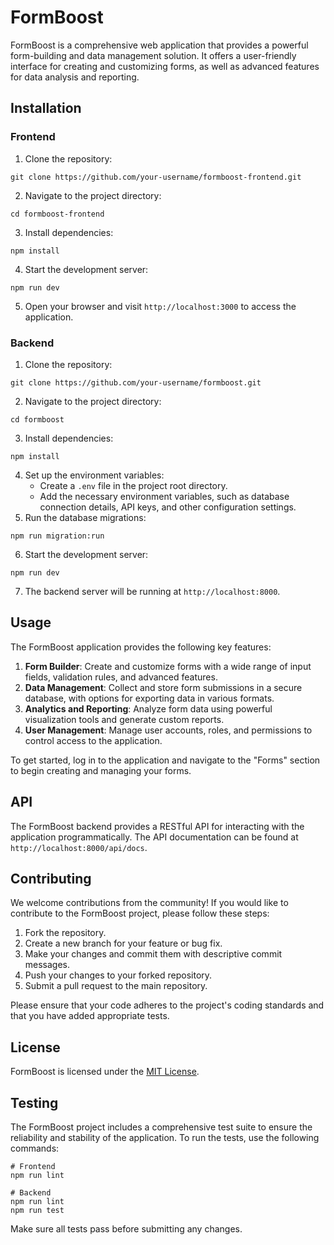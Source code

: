# FormBoost

FormBoost is a comprehensive web application that provides a powerful form-building and data management solution. It offers a user-friendly interface for creating and customizing forms, as well as advanced features for data analysis and reporting.

## Installation

### Frontend

1. Clone the repository:
```
git clone https://github.com/your-username/formboost-frontend.git
```
2. Navigate to the project directory:
```
cd formboost-frontend
```
3. Install dependencies:
```
npm install
```
4. Start the development server:
```
npm run dev
```
5. Open your browser and visit `http://localhost:3000` to access the application.

### Backend

1. Clone the repository:
```
git clone https://github.com/your-username/formboost.git
```
2. Navigate to the project directory:
```
cd formboost
```
3. Install dependencies:
```
npm install
```
4. Set up the environment variables:
   - Create a `.env` file in the project root directory.
   - Add the necessary environment variables, such as database connection details, API keys, and other configuration settings.
5. Run the database migrations:
```
npm run migration:run
```
6. Start the development server:
```
npm run dev
```
7. The backend server will be running at `http://localhost:8000`.

## Usage

The FormBoost application provides the following key features:

1. **Form Builder**: Create and customize forms with a wide range of input fields, validation rules, and advanced features.
2. **Data Management**: Collect and store form submissions in a secure database, with options for exporting data in various formats.
3. **Analytics and Reporting**: Analyze form data using powerful visualization tools and generate custom reports.
4. **User Management**: Manage user accounts, roles, and permissions to control access to the application.

To get started, log in to the application and navigate to the "Forms" section to begin creating and managing your forms.

## API

The FormBoost backend provides a RESTful API for interacting with the application programmatically. The API documentation can be found at `http://localhost:8000/api/docs`.

## Contributing

We welcome contributions from the community! If you would like to contribute to the FormBoost project, please follow these steps:

1. Fork the repository.
2. Create a new branch for your feature or bug fix.
3. Make your changes and commit them with descriptive commit messages.
4. Push your changes to your forked repository.
5. Submit a pull request to the main repository.

Please ensure that your code adheres to the project's coding standards and that you have added appropriate tests.

## License

FormBoost is licensed under the [MIT License](LICENSE).

## Testing

The FormBoost project includes a comprehensive test suite to ensure the reliability and stability of the application. To run the tests, use the following commands:

```
# Frontend
npm run lint

# Backend
npm run lint
npm run test
```

Make sure all tests pass before submitting any changes.
